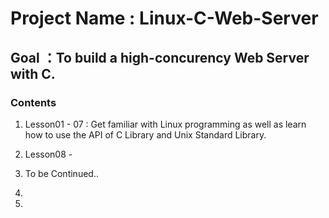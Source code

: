 # Project Name : Linux-C-Web-Server

## Goal ：To build a high-concurency Web Server with C.

### Contents

1. Lesson01 - 07 : Get familiar with Linux programming as well as learn how to use the API of C Library and Unix Standard Library.

2. Lesson08 - 

3. To be Continued.. 

4.

5. 
